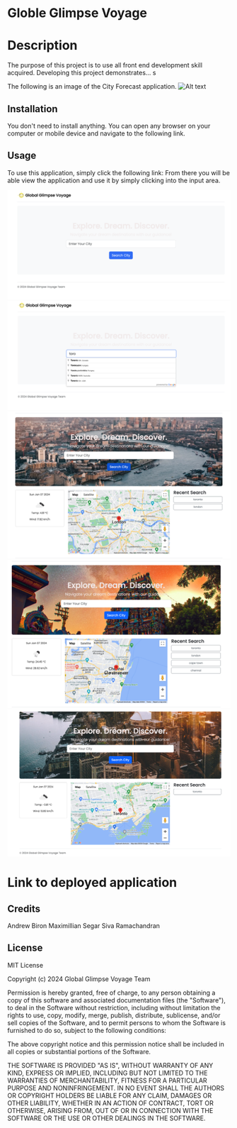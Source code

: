 # Globle Glimpse Voyage

# Description

The purpose of this project is to use all front end development skill acquired. Developing this project demonstrates... s

The following is an image of the City Forecast application.
![Alt text](./assets/images/) 



## Installation

You don't need to install anything. You can open any browser on your computer or mobile device and navigate to the following link.

## Usage

To use this application, simply click the following link: 
From there you will be able view the application and use it by simply clicking into the input area.   

![Initial Page](assets/images/initialPage.png)
![Auto Complete](assets/images/googleAutoComplete.png)
![London Weather](assets/images/weatherLondon.png)
![Unsplash image](assets/images/unsplashImageChange.png)
![Final page](assets/images/weatherMapRecentSearch.png)


# Link to deployed application


## Credits

Andrew Biron
Maximillian Segar
Siva Ramachandran

## License

MIT License

Copyright (c) 2024 Global Glimpse Voyage Team

Permission is hereby granted, free of charge, to any person obtaining a copy of this software and associated documentation files (the "Software"), to deal in the Software without restriction, including without limitation the rights to use, copy, modify, merge, publish, distribute, sublicense, and/or sell copies of the Software, and to permit persons to whom the Software is furnished to do so, subject to the following conditions:

The above copyright notice and this permission notice shall be included in all copies or substantial portions of the Software.

THE SOFTWARE IS PROVIDED "AS IS", WITHOUT WARRANTY OF ANY KIND, EXPRESS OR IMPLIED, INCLUDING BUT NOT LIMITED TO THE WARRANTIES OF MERCHANTABILITY, FITNESS FOR A PARTICULAR PURPOSE AND NONINFRINGEMENT. IN NO EVENT SHALL THE AUTHORS OR COPYRIGHT HOLDERS BE LIABLE FOR ANY CLAIM, DAMAGES OR OTHER LIABILITY, WHETHER IN AN ACTION OF CONTRACT, TORT OR OTHERWISE, ARISING FROM, OUT OF OR IN CONNECTION WITH THE SOFTWARE OR THE USE OR OTHER DEALINGS IN THE SOFTWARE.
